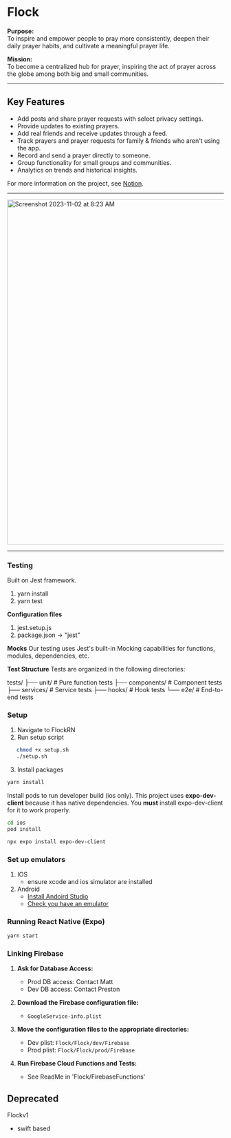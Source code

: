 # Flock  

**Purpose:**  
To inspire and empower people to pray more consistently, deepen their daily prayer habits, and cultivate a meaningful prayer life. 

**Mission:**  
To become a centralized hub for prayer, inspiring the act of prayer across the globe among both big and small communities.  

---  

## Key Features  
- Add posts and share prayer requests with select privacy settings.  
- Provide updates to existing prayers.  
- Add real friends and receive updates through a feed.  
- Track prayers and prayer requests for family & friends who aren't using the app.  
- Record and send a prayer directly to someone.  
- Group functionality for small groups and communities.  
- Analytics on trends and historical insights.  

For more information on the project, see [Notion](https://www.notion.so/7a20c472b3bc4b50b79d57fdfdf22f73?v=8703808a97b34242a8b2a00cb1456be9&pvs=4).  

---  

<img src="https://github.com/lammylol/Prayer-Calendar/assets/44993071/669810be-6829-4dfd-b5fd-41297521480b" alt="Screenshot 2023-11-02 at 8:23 AM" width="800">  

---  

### Testing
Built on Jest framework.
1. yarn install
2. yarn test

**Configuration files**
1. jest.setup.js
2. package.json -> "jest"

**Mocks**
   Our testing uses Jest's built-in Mocking capabilities for functions, modules, dependencies, etc.

**Test Structure**
   Tests are organized in the following directories:

tests/
├── unit/        # Pure function tests
├── components/  # Component tests
├── services/    # Service tests
├── hooks/       # Hook tests
└── e2e/         # End-to-end tests

### Setup  
1. Navigate to FlockRN
2. Run setup script
```bash
   chmod +x setup.sh
   ./setup.sh
```
3. Install packages
```bash
yarn install
```

Install pods to run developer build (ios only). 
This project uses **expo-dev-client** because it has native dependencies. You **must** install expo-dev-client for it to work properly.
```bash
cd ios
pod install
```
```bash
npx expo install expo-dev-client
```

### Set up emulators
1. IOS
   - ensure xcode and ios simulator are installed
2. Android
   - [Install Andoird Studio](https://developer.android.com/studio)
   - [Check you have an emulator](https://docs.expo.dev/workflow/android-studio-emulator/)

### Running React Native (Expo)
```bash
yarn start
```


### Linking Firebase  
1. **Ask for Database Access:**  
   - Prod DB access: Contact Matt  
   - Dev DB access: Contact Preston  

2. **Download the Firebase configuration file:**  
   - `GoogleService-info.plist`  

3. **Move the configuration files to the appropriate directories:**  
   - Dev plist: `Flock/Flock/dev/Firebase`  
   - Prod plist: `Flock/Flock/prod/Firebase`

4. **Run Firebase Cloud Functions and Tests:**
   - See ReadMe in 'Flock/FirebaseFunctions'

## Deprecated
Flockv1
- swift based 
